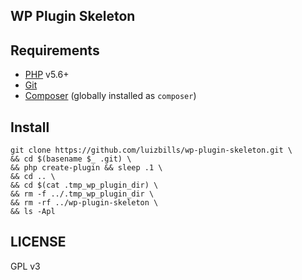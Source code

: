 ## WP Plugin Skeleton

## Requirements

- [PHP](http://php.net/) v5.6+
- [Git](https://git-scm.com/)
- [Composer](https://getcomposer.org/) (globally installed as `composer`)

## Install

```
git clone https://github.com/luizbills/wp-plugin-skeleton.git \
&& cd $(basename $_ .git) \
&& php create-plugin && sleep .1 \
&& cd .. \
&& cd $(cat .tmp_wp_plugin_dir) \
&& rm -f ../.tmp_wp_plugin_dir \
&& rm -rf ../wp-plugin-skeleton \
&& ls -Apl
```

## LICENSE

GPL v3
